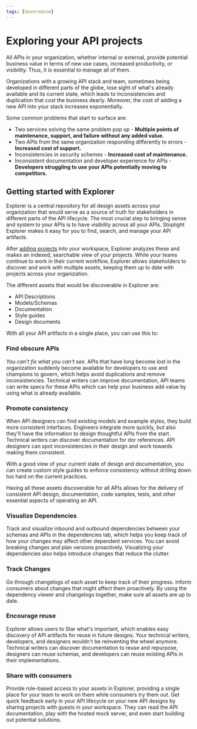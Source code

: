 ```yaml
---
tags: [Governance]
---
```


# Exploring your API projects

All APIs in your organization, whether internal or external, provide potential business value in terms of new use cases, increased productivity, or visibility. Thus, it is essential to manage all of them. 

Organizations with a growing API stack and team, sometimes being developed in different parts of the globe, lose sight of what's already available and its current state, which leads to inconsistencies and duplication that cost the business dearly. Moreover, the cost of adding a new API into your stack increases exponentially. 

Some common problems that start to surface are:

- Two services solving the same problem pop up - **Multiple points of maintenance, support, and failure without any added value.**
- Two APIs from the same organization responding differently to errors - **Increased cost of support.**
- Inconsistencies in security schemes - **Increased cost of maintenance.**
- Inconsistent documentation and developer experience for APIs - **Developers struggling to use your APIs potentially moving to competitors.**

## Getting started with Explorer 

Explorer is a central repository for all design assets across your organization that would serve as a source of truth for stakeholders in different parts of the API lifecycle. The most crucial step to bringing sense and system to your APIs is to have visibility across all your APIs. Stoplight Explorer makes it easy for you to find, search, and manage your API artifacts. 

After [adding projects](../1.-setting-up-workspaces/b.adding-projects.md) into your workspace, Explorer analyzes these and makes an indexed, searchable view of your projects. While your teams continue to work in their current workflow, Explorer allows stakeholders to discover and work with multiple assets, keeping them up to date with projects across your organization. 

The different assets that would be discoverable in Explorer are:

- API Descriptions
- Models/Schemas
- Documentation 
- Style guides
- Design documents

With all your API artifacts in a single place, you can use this to:

### Find obscure APIs
*You can't fix what you can't see.* APIs that have long become lost in the organization suddenly become available for developers to use and champions to govern, which helps avoid duplications and remove inconsistencies. Technical writers can improve documentation, API teams can write specs for these APIs which can help your business add value by using what is already available. 

### Promote consistency
When API designers can find existing models and example styles, they build more consistent interfaces. Engineers integrate more quickly, but also they'll have the information to design thoughtful APIs from the start. Technical writers can discover documentation for dor references. API designers can spot inconsistencies in their design and work towards making them consistent. 

With a good view of your current state of design and documentation, you can create custom style guides to enforce consistency without drilling down too hard on the current practices. 

Having all these assets discoverable for all APIs allows for the delivery of consistent API design, documentation, code samples, tests, and other essential aspects of operating an API. 

### Visualize Dependencies
Track and visualize inbound and outbound dependencies between your schemas and APIs in the dependencies tab, which helps you keep track of how your changes may affect other dependent services. You can avoid breaking changes and plan versions proactively. Visualizing your dependencies also helps introduce changes that reduce the clutter. 

### Track Changes
Go through changelogs of each asset to keep track of their progress. Inform consumers about changes that might affect them proactively. By using the dependency viewer and changelogs together, make sure all assets are up to date. 

### Encourage reuse
Explorer allows users to Star what's important, which enables easy discovery of API artifacts for reuse in future designs. Your technical writers, developers, and designers wouldn't be reinventing the wheel anymore. Technical writers can discover documentation to reuse and repurpose, designers can reuse schemas, and developers can reuse existing APIs in their implementations. 

### Share with consumers
Provide role-based access to your assets in Explorer, providing a single place for your team to work on them while consumers try them out. Get quick feedback early in your API lifecycle on your new API designs by sharing projects with guests in your workspace. They can read the API documentation, play with the hosted mock server, and even start building out potential solutions. 



